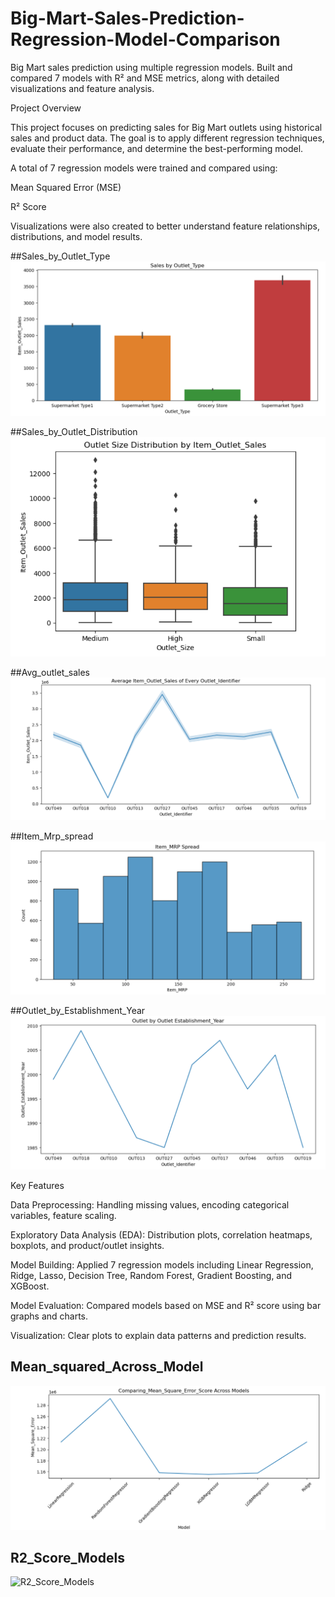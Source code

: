 # Big-Mart-Sales-Prediction-Regression-Model-Comparison
Big Mart sales prediction using multiple regression models. Built and compared 7 models with R² and MSE metrics, along with detailed visualizations and feature analysis.

Project Overview

This project focuses on predicting sales for Big Mart outlets using historical sales and product data.
The goal is to apply different regression techniques, evaluate their performance, and determine the best-performing model.

A total of 7 regression models were trained and compared using:

Mean Squared Error (MSE)

R² Score

Visualizations were also created to better understand feature relationships, distributions, and model results.

##Sales_by_Outlet_Type
![Sales_by_Outlet_Type](Sales_by_Outlet_Type.png)

##Sales_by_Outlet_Distribution
![Sales_by_Outlet_Distribution](Sales_by_Outlet_Distribution.png)

##Avg_outlet_sales
![Avg_outlet_sales](Avg_outlet_sales.png)

##Item_Mrp_spread
![Item_Mrp_spread](Item_Mrp_spread.png)

##Outlet_by_Establishment_Year
![Outlet_by_Establishment_Year](Outlet_by_Establishment_Year.png)


Key Features

Data Preprocessing: Handling missing values, encoding categorical variables, feature scaling.

Exploratory Data Analysis (EDA): Distribution plots, correlation heatmaps, boxplots, and product/outlet insights.

Model Building: Applied 7 regression models including Linear Regression, Ridge, Lasso, Decision Tree, Random Forest, Gradient Boosting, and XGBoost.

Model Evaluation: Compared models based on MSE and R² score using bar graphs and charts.

Visualization: Clear plots to explain data patterns and prediction results.

## Mean_squared_Across_Model
![Mean_squared_Across_Model](Mean_squared_Across_Models.png)

## R2_Score_Models
![R2_Score_Models](R2_Score_Models.png)
